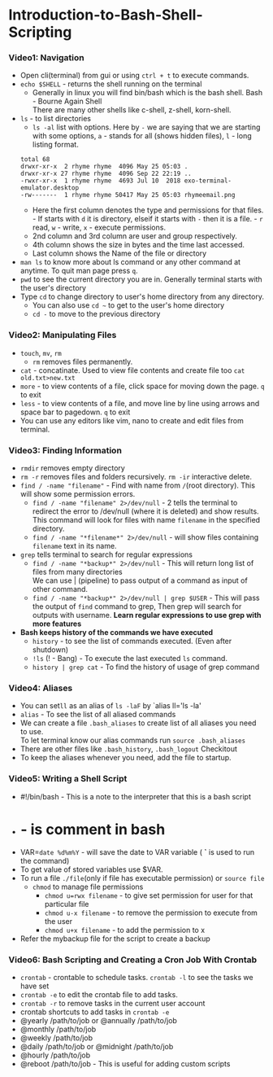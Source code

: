 # Introduction-to-Bash-Shell-Scripting

### Video1: Navigation
- Open cli(terminal) from gui or using `ctrl + t` to execute commands.
- `echo $SHELL` - returns the shell running on the terminal
  - Generally in linux you will find bin/bash which is the bash shell. Bash - Bourne Again Shell  
  There are many other shells like c-shell, z-shell, korn-shell.  
- `ls` - to list directories  
    - `ls -al` list with options. Here by `-` we are saying that we are starting with some options, `a` - stands for all (shows hidden files), `l` - long listing format.
    ```
    total 68
    drwxr-xr-x  2 rhyme rhyme  4096 May 25 05:03 .
    drwxr-xr-x 27 rhyme rhyme  4096 Sep 22 22:19 ..
    -rwxr-xr-x  1 rhyme rhyme  4693 Jul 10  2018 exo-terminal-emulator.desktop
    -rw-------  1 rhyme rhyme 50417 May 25 05:03 rhymeemail.png
     ```
     - Here the first column denotes the type and permissions for that files.
      - If starts with `d` it is directory, elseif it starts with `-` then it is a file.
      - `r` read, `w` - write, `x` - execute permissions.
     - 2nd column and 3rd column are user and group respectively.
     - 4th column shows the size in bytes and the time last accessed.
     - Last column shows the Name of the file or directory
- `man ls` to know more about ls command or any other command at anytime. To quit man page press `q`.
- `pwd` to see the current directory you are in. Generally terminal starts with the user's directory
- Type `cd` to change directory to user's home directory from any directory.  
  - You can also use `cd ~` to get to the user's home directory
  - `cd -` to move to the previous directory

### Video2: Manipulating Files
- `touch`, `mv`, `rm`
  - `rm` removes files permanently.
 - `cat` - concatinate. Used to view file contents and create file too `cat old.txt>new.txt`
 - `more` - to view contents of a file, click space for moving down the page. `q` to exit
 - `less` - to view contents of a file, and move line by line using arrows and space bar to pagedown. `q` to exit
 - You can use any editors like vim, nano to create and edit files from terminal.

### Video3: Finding Information
- `rmdir` removes empty directory
- `rm -r` removes files and folders recursively. `rm -ir` interactive delete.
- `find / -name "filename"` - Find with name from `/`(root directory). This will show some permission errors.
  - `find / -name "filename" 2>/dev/null` - 2 tells the terminal to redirect the error to /dev/null (where it is deleted) and show results.  
  This command will look for files with name `filename` in the specified directory.
  - `find / -name "*filename*" 2>/dev/null` - will show files containing `filename` text in its name.
- `grep` tells terminal to search for regular expressions
  - `find / -name "*backup*" 2>/dev/null` - This will return long list of files from many directories  
  We can use | (pipeline) to pass output of a command as input of other command.
  - `find / -name "*backup*" 2>/dev/null | grep $USER` - This will pass the output of `find` command to grep, Then grep will search for outputs with username.
  **Learn regular expressions to use grep with more features**  
- **Bash keeps history of the commands we have executed**
  - `history` - to see the list of commands executed. (Even after shutdown)
  - `!ls` (! - Bang) - To execute the last executed `ls` command.
  - `history | grep cat` - To find the history of usage of grep command
  
### Video4: Aliases
- You can set`ll` as an alias of `ls -laF` by `alias ll='ls -la'
- `alias` - To see the list of all aliased commands
- We can create a file `.bash_aliases` to create list of all aliases you need to use.  
To let terminal know our alias commands run `source .bash_aliases`
- There are other files like `.bash_history`, `.bash_logout` Checkitout
- To keep the aliases whenever you need, add the file to startup.

### Video5: Writing a Shell Script
- #!/bin/bash - This is a note to the interpreter that this is a bash script
- # - is comment in bash
- VAR=`date %d%m%Y` - will save the date to VAR variable ( **\`** is used to run the command)
- To get value of stored variables use $VAR.
- To run a file `./file`(only if file has executable permission) or `source file`
  - `chmod` to manage file permissions
    - `chmod u=rwx filename` - to give set permission for user for that particular file
    - `chmod u-x filename` - to remove the permission to execute from the user
    - `chmod u+x filename` - to add the permission to x
 - Refer the mybackup file for the script to create a backup
 
 ### Video6: Bash Scripting and Creating a Cron Job With Crontab
 - `crontab` - crontable to schedule tasks. `crontab -l` to see the tasks we have set
 - `crontab -e` to edit the crontab file to add tasks.
 - `crontab -r` to remove tasks in the current user account
 - crontab shortcuts to add tasks in `crontab -e`
  - @yearly /path/to/job or @annually /path/to/job
  - @monthly /path/to/job
  - @weekly /path/to/job
  - @daily /path/to/job or @midnight /path/to/job
  - @hourly /path/to/job
  - @reboot /path/to/job - This is useful for adding custom scripts
 
